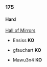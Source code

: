 ### 175

#### Hard

[Hall of Mirrors](http://www.reddit.com/r/dailyprogrammer/comments/2dmdwo/8152014_challenge_175_hard_hall_of_mirror/)

* Ensiss **KO**

* gfauchart **KO**

* Mawu3n4 **KO**
